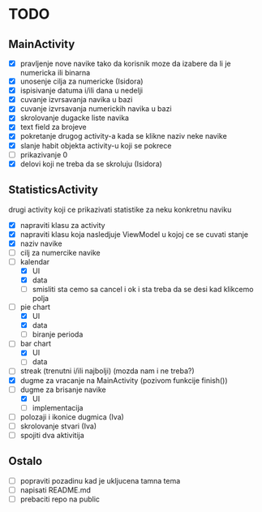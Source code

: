 # TODO

## MainActivity
- [x] pravljenje nove navike tako da korisnik moze da izabere da li je numericka ili binarna
- [x] unosenje cilja za numericke (Isidora)
- [x] ispisivanje datuma i/ili dana u nedelji
- [x] cuvanje izvrsavanja navika u bazi
- [x] cuvanje izvrsavanja numerickih navika u bazi
- [x] skrolovanje dugacke liste navika
- [x] text field za brojeve
- [x] pokretanje drugog activity-a kada se klikne naziv neke navike
- [x] slanje habit objekta activity-u koji se pokrece
- [ ] prikazivanje 0
- [x] delovi koji ne treba da se skroluju (Isidora)

## StatisticsActivity
drugi activity koji ce prikazivati statistike za neku konkretnu naviku
- [x] napraviti klasu za activity
- [x] napraviti klasu koja nasledjuje ViewModel u kojoj ce se cuvati stanje
- [x] naziv navike
- [ ] cilj za numercike navike
- [ ] kalendar
    - [x] UI
    - [x] data
    - [ ] smisliti sta cemo sa cancel i ok i sta treba da se desi kad klikcemo polja
- [ ] pie chart
    - [x] UI
    - [x] data
    - [ ] biranje perioda
- [ ] bar chart
    - [x] UI
    - [ ] data
- [ ] streak (trenutni i/ili najbolji) (mozda nam i ne treba?)
- [x] dugme za vracanje na MainActivity (pozivom funkcije finish())
- [ ] dugme za brisanje navike
    - [x] UI
    - [ ] implementacija
- [ ] polozaji i ikonice dugmica (Iva)
- [ ] skrolovanje stvari (Iva)
- [ ] spojiti dva aktivitija

## Ostalo
- [ ] popraviti pozadinu kad je ukljucena tamna tema
- [ ] napisati README.md
- [ ] prebaciti repo na public